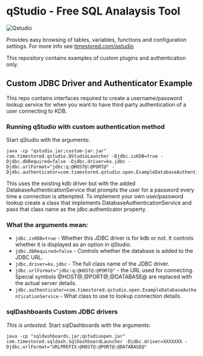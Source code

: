 # qStudio - Free SQL Analaysis Tool

![Qstudio](/qstudio.png)

Provides easy browsing of tables, variables, functions and configuration settings.
For more info see [timestored.com/qstudio](http://timestored.com/qstudio "timestored.com/qstudio")

This repository contains examples of custom plugins and authentication only.

## Custom JDBC Driver and Authenticator Example

This repo contains interfaces required to create a username/password lookup service for when you
want to have third party authentication of a user connecting to KDB.

### Running qStudio with custom authentication method

Start qStudio with the arguments:

```
java -cp "qstudio.jar;custom-jar.jar" com.timestored.qstudio.QStudioLauncher -Djdbc.isKDB=true -Djdbc.dbRequired=false -Djdbc.driver=kx.jdbc -Djdbc.urlFormat="jdbc:q:@HOST@:@PORT@" -Djdbc.authenticator=com.timestored.qstudio.open.ExampleDatabaseAuthenticationService
```

This uses the existing kdb driver but with the added DatabaseAuthenticationService that prompts the user for a password
every time a connection is attempted.
To implement your own user/password lookup create a class that implements DatabaseAuthenticationService and pass that
class name as the jdbc.authenticator property.

### What the arguments mean:

* ``jdbc.isKDB=true`` - Whether this JDBC driver is for kdb or not. It controls whether it is displayed as an option in
  qStudio.
* ``jdbc.dbRequired=false`` - Controls whether the database is added to the JDBC URL.
* ``jdbc.driver=kx.jdbc``  - The full class name of the JDBC driver.
* ``jdbc.urlFormat="jdbc:q:@HOST@:@PORT@"`` - the URL used for connecting. Special symbols @HOST@,@PORT@,@DATABASE@ are
  replaced with the actual server details.
* ``jdbc.authenticator=com.timestored.qstudio.open.ExampleDatabaseAuthenticationService`` - What class to use to lookup
  connection details.

### sqlDashboards Custom JDBC drivers

*This is untested*. Start sqlDashboards with the arguments:

```
java -cp "sqldashboards.jar;qstudioopen.jar" com.timestored.sqldash.SqlDashboardLauncher -Djdbc.driver=XXXXXXX -Djdbc.urlFormat="URLPREFIX:@HOST@:@PORT@:@DATABASE@"
```
